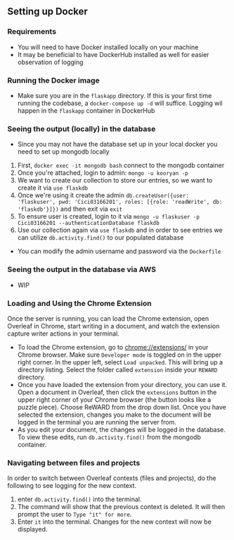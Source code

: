 ## Setting up Docker

### Requirements

* You will need to have Docker installed locally on your machine
* It may be beneficial to have DockerHub installed as well for easier observation of logging

### Running the Docker image

* Make sure you are in the `flaskapp` directory. If this is your first time running the codebase, a `docker-compose up -d` will suffice. Logging wil happen in the `flaskapp` container in DockerHub

### Seeing the output (locally) in the database

* Since you may not have the database set up in your local docker you need to set up mongodb locally
1. First, `docker exec -it mongodb bash` connect to the mongodb container
2. Once you're attached, login to admin: `mongo -u kooryan -p`
3. We want to create our collection to store our entries, so we want to create it via `use flaskdb`
4. Once we're using it create the admin `db.createUser({user: 'flaskuser', pwd: 'Cici03166201', roles: [{role: 'readWrite', db: 'flaskdb'}]})` and then exit via `exit`
5. To ensure user is created, login to it via `mongo -u flaskuser -p Cici03166201 --authenticationDatabase flaskdb`
6. Use our collection again via `use flaskdb` and in order to see entries we can utilize `db.activity.find()` to our populated database

* You can modify the admin username and password via the `Dockerfile`

### Seeing the output in the database via AWS

* WIP

### Loading and Using the Chrome Extension

Once the server is running, you can load the Chrome extension, open Overleaf in Chrome, start writing in a document, and watch the extension capture writer actions in your terminal.
* To load the Chrome extension, go to [chrome://extensions/](chrome://extensions/) in your Chrome browser. Make sure `Developer mode` is toggled on in the upper right corner. In the upper left, select `Load unpacked`. This will bring up a directory listing. Select the folder called `extension` inside your `REWARD` directory.
* Once you have loaded the extension from your directory, you can use it. Open a document in Overleaf, then click the `extensions` button in the upper right corner of your Chrome browser (the button looks like a puzzle piece). Choose ReWARD from the drop down list. Once you have selected the extension, changes you make to the document will be logged in the terminal you are running the server from. 
* As you edit your document, the changes will be logged in the database. To view these edits, run `db.activity.find()` from the mongodb container.

### Navigating between files and projects

In order to switch between Overleaf contexts (files and projects), do the following to see logging for the new context.

1. enter `db.activity.find()` into the terminal.
2. The command will show that the previous context is deleted. It will then prompt the user to `Type "it" for more`.
3. Enter `it` into the terminal. Changes for the new context will now be displayed.
